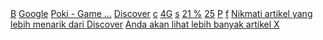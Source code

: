<div>
  <a href="BATO.TO - R...">B</a>
  <a href="https://www.google.com/">Google</a>
  <a href="https://www.poki.com/en/games">Poki - Game ...</a>
  <a href="Discover">Discover</a>
  <a href="с Home - Can ...">с</a>
  <a href="4G">4G</a>
  <a href="с S teacher : - A ...">s</a>
  <a href="21% 18:32">21 %</a>
  <a href="25">25</a>
  <a href="P Pinterest - I ...">P</a>
  <a href="f Facebook">f</a>
  <a href="Nikmati artikel yang lebih menarik dari Discover">Nikmati artikel yang lebih menarik dari Discover</a>
  <a href="Anda akan lihat lebih banyak artikel X">Anda akan lihat lebih banyak artikel X</a>
</div>
